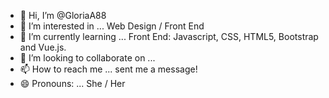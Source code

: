 - 👋 Hi, I’m @GloriaA88
- 👀 I’m interested in ... Web Design / Front End
- 🌱 I’m currently learning ... Front End: Javascript, CSS, HTML5, Bootstrap and Vue.js.
- 💞️ I’m looking to collaborate on ...
- 📫 How to reach me ... sent me a message!
- 😄 Pronouns: ... She / Her

<!---
GloriaA88/GloriaA88 is a ✨ special ✨ repository because its `README.md` (this file) appears on your GitHub profile.
You can click the Preview link to take a look at your changes.
--->
